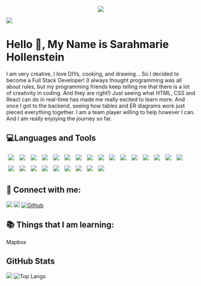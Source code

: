 <p align="center"><img src="https://thumbs.gfycat.com/BaggyUnfinishedFlycatcher-size_restricted.gif"/></p>





![](https://img.shields.io/github/followers/sarahmarie1976?style=social) 

# Hello 👋, My Name is Sarahmarie Hollenstein

 I am very creative, I love DIYs, cooking, and drawing... So I decided to become a Full Stack Developer! (I always thought programming was all about rules, but my programming friends keep telling me that there is a lot of creativity in coding. And they are right!) Just seeing what HTML, CSS and React can do in real-time has made me really excited to learn more. And once I got to the backend, seeing how tables and ER diagrams work just pieced everything together. I am a team player willing to help however I can. And I am really enjoying the journey so far.

## 💻Languages and Tools    

<img src="https://img.shields.io/badge/BackEnd-Express.js-informational?style=flat&logo=express.js&logotheme=midnight-purple" style="margin:5px" /> <img src="https://img.shields.io/badge/BackEnd-Node.js-informational?style=flat&logo=node.js&logotheme=midnight-purple" style="margin:5px" /> <img src="https://img.shields.io/badge/Tool-Postman-informational?style=flat&logo=postman&logotheme=midnight-purple" style="margin:5px" /> <img src="https://img.shields.io/badge/BackEnd-JWT-informational?style=flat&logo=jwt&logotheme=midnight-purple" style="margin:5px" /> <img src="https://img.shields.io/badge/BackEnd-Knex.js-informational?style=flat&logo=knex.js&logotheme=midnight-purple" style="margin:5px" /> <img src="https://img.shields.io/badge/FrontEnd-HTML-informational?style=flat&logo=html&logotheme=midnight-purple" style="margin:5px" /> <img src="https://img.shields.io/badge/FrontEnd-CSS-informational?style=flat&logo=css&logotheme=midnight-purple" style="margin:5px" /> <img src="https://img.shields.io/badge/FrontEnd-LESS.CSS-informational?style=flat&logo=less.css&logotheme=midnight-purple" style="margin:5px" /> <img src="https://img.shields.io/badge/FrontEnd-React-informational?style=flat&logo=react&logotheme=midnight-purple" style="margin:5px" /> <img src="https://img.shields.io/badge/FrontEnd-ReactStrap-informational?style=flat&logo=reactstrap&logotheme=midnight-purple" style="margin:5px" /> <img src="https://img.shields.io/badge/Testing-React Validation-informational?style=flat&logo=reactvalidation&logotheme=midnight-purple" style="margin:5px" /> <img src="https://img.shields.io/badge/Testing-YUP-informational?style=flat&logo=yup&logotheme=midnight-purple" style="margin:5px" />  <img src="https://img.shields.io/badge/Testing-Jest-informational?style=flat&logo=jest&logotheme=midnight-purple" style="margin:5px" /> <img src="https://img.shields.io/badge/Testing-Cypress-informational?style=flat&logo=cypress&logotheme=midnight-purple" style="margin:5px" /> <img src="https://img.shields.io/badge/FrontEnd-JavaScript-informational?style=flat&logo=javascript&logotheme=midnight-purple" style="margin:5px" /> <img src="https://img.shields.io/badge/FrontEnd-Redux-informational?style=flat&logo=redux&logotheme=midnight-purple" style="margin:5px" /> <img src="https://img.shields.io/badge/Tool-Ant Design-informational?style=flat&logo=antdesign&logotheme=midnight-purple" style="margin:5px" /> <img src="https://img.shields.io/badge/Tool-Whimsical-informational?style=flat&logo=whimsical&logotheme=midnight-purple" style="margin:5px" /> <img src="https://img.shields.io/badge/Tool-DBDesign-informational?style=flat&logo=dbdesign&logotheme=midnight-purple" style="margin:5px" /> <img src="https://img.shields.io/badge/Code-PHP-informational?style=flat&logo=php&logotheme=midnight-purple" style="margin:5px" /> <img src="https://img.shields.io/badge/Code-Python-informational?style=flat&logo=python&logotheme=midnight-purple" style="margin:5px" /> <img src="https://img.shields.io/badge/Tool-SQLite-informational?style=flat&logo=sqlite&logotheme=midnight-purple" style="margin:5px" /> <img src="https://img.shields.io/badge/Tool-PostgreSQL-informational?style=flat&logo=postgresql&logotheme=midnight-purple" style="margin:5px" /> <img src="https://img.shields.io/badge/Tool-NPM-informational?style=flat&logo=npm&logotheme=midnight-purple" style="margin:5px" /> <img src="https://img.shields.io/badge/Tool-Yarn-informational?style=flat&logo=yarn&logotheme=midnight-purple" style="margin:5px" /> 





## 🤝 Connect with me: 
 
[![](https://img.shields.io/static/v1?label&message=Linkedin&color=blue&logo=linkedin)](https://www.linkedin.com/in/sarahmarie-hollenstein-258374115/)
[![](https://img.shields.io/static/v1?label&message=Email&color=gray&logo=gmail)](mailto:sholle7@gmail.com)
[![Github](https://img.shields.io/badge/-Github-000?style=flat&logo=Github&logoColor=white)](https://github.com/sarahmarie1976)
 
## 📚 Things that I am learning: 
 Mapbox
 
 ## GitHub Stats
![](https://github-readme-stats.jha-vineet69.vercel.app/api?username=sarahmarie1976&hide=stars&show_icons=true&hide_border=true&theme=midnight-purple) ![Top Langs](https://github-readme-stats.vercel.app/api/top-langs/?username=sarahmarie1976&hide=smalltalk&theme=midnight-purple&layout=compact&hide_border=true)
